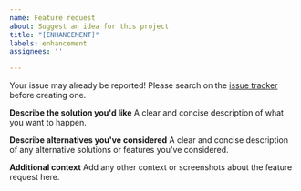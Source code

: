 ```yaml
---
name: Feature request
about: Suggest an idea for this project
title: "[ENHANCEMENT]"
labels: enhancement
assignees: ''

---
```


Your issue may already be reported! Please search on the [issue tracker](https://github.com/Ankermgmt/ankermake-m5-protocol/issues) before creating one.

**Describe the solution you'd like**
A clear and concise description of what you want to happen.

**Describe alternatives you've considered**
A clear and concise description of any alternative solutions or features you've considered.

**Additional context**
Add any other context or screenshots about the feature request here.
